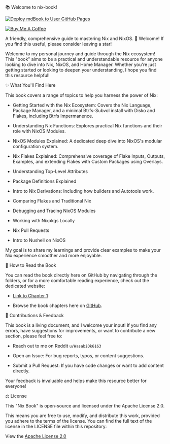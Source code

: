 📚 Welcome to nix-book!

[![Deploy mdBook to User GitHub Pages](https://github.com/saylesss88/nix-book/actions/workflows/deploy-book.yml/badge.svg?branch=main)](https://github.com/saylesss88/nix-book/actions/workflows/deploy-book.yml)

[![Buy Me A Coffee](https://img.shields.io/badge/Buy%20Me%20a%20Coffee-%23FFDD00?style=for-the-badge&logo=buy-me-a-coffee&logoColor=black)](https://www.buymeacoffee.com/saylesss88)

A friendly, comprehensive guide to mastering Nix and NixOS. 👋 Welcome! If you
find this useful, please consider leaving a star!

Welcome to my personal journey and guide through the Nix ecosystem! This "book"
aims to be a practical and understandable resource for anyone looking to dive
into Nix, NixOS, and Home Manager. Whether you're just getting started or
looking to deepen your understanding, I hope you find this resource helpful!

✨ What You'll Find Here

This book covers a range of topics to help you harness the power of Nix:

- Getting Started with the Nix Ecosystem: Covers the Nix Language, Package
  Manager, and a minimal Btrfs-Subvol install with Disko and Flakes, including
  Btrfs Impermanence.

- Understanding Nix Functions: Explores practical Nix functions and their role
  with NixOS Modules.

- NixOS Modules Explained: A dedicated deep dive into NixOS's modular
  configuration system.

- Nix Flakes Explained: Comprehensive coverage of Flake Inputs, Outputs,
  Examples, and extending Flakes with Custom Packages using Overlays.

- Understanding Top-Level Attributes

- Package Definitions Explained

- Intro to Nix Derivations: Including how builders and Autotools work.

- Comparing Flakes and Traditional Nix

- Debugging and Tracing NixOS Modules

- Working with Nixpkgs Locally

- Nix Pull Requests

- Intro to Nushell on NixOS

My goal is to share my learnings and provide clear examples to make your Nix
experience smoother and more enjoyable.

📖 How to Read the Book

You can read the book directly here on GitHub by navigating through the folders,
or for a more comfortable reading experience, check out the dedicated website:

- [Link to Chapter 1](https://saylesss88.github.io/)

- Browse the book chapters here on
  [GitHub](https://github.com/saylesss88/nix-book/tree/main/src).

🙏 Contributions & Feedback

This book is a living document, and I welcome your input! If you find any
errors, have suggestions for improvements, or want to contribute a new section,
please feel free to:

- Reach out to me on Reddit `u/WasabiOk6163`

- Open an Issue: For bug reports, typos, or content suggestions.

- Submit a Pull Request: If you have code changes or want to add content
  directly.

Your feedback is invaluable and helps make this resource better for everyone!

⚖️ License

This "Nix Book" is open-source and licensed under the Apache License 2.0.

This means you are free to use, modify, and distribute this work, provided you
adhere to the terms of the license. You can find the full text of the license in
the LICENSE file within this repository:

View the
[Apache License 2.0](https://github.com/saylesss88/nix-book/tree/main?tab=Apache-2.0-1-ov-file)

